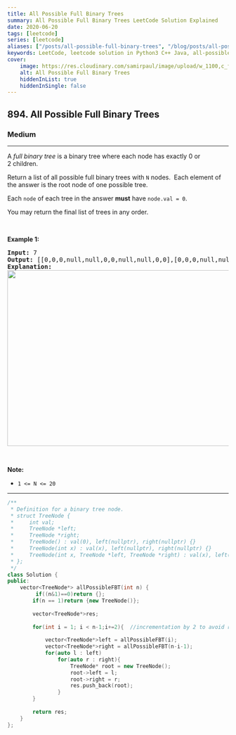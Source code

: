 ```yaml
---
title: All Possible Full Binary Trees
summary: All Possible Full Binary Trees LeetCode Solution Explained
date: 2020-06-20
tags: [leetcode]
series: [leetcode]
aliases: ["/posts/all-possible-full-binary-trees", "/blog/posts/all-possible-full-binary-trees", "/all-possible-full-binary-trees"]
keywords: LeetCode, leetcode solution in Python3 C++ Java, all-possible-full-binary-trees solution
cover:
    image: https://res.cloudinary.com/samirpaul/image/upload/w_1100,c_fit,co_rgb:FFFFFF,l_text:Arial_70_bold:All Possible Full Binary Trees/problem-solving.webp
    alt: All Possible Full Binary Trees
    hiddenInList: true
    hiddenInSingle: false
---
```



<h2>894. All Possible Full Binary Trees</h2><h3>Medium</h3><hr><div><p>A <em>full binary tree</em>&nbsp;is a binary tree where each node has exactly 0 or 2&nbsp;children.</p>

<p>Return a list of all possible full binary trees with <code>N</code> nodes.&nbsp; Each element of the answer is the root node of one possible tree.</p>

<p>Each <code>node</code> of each&nbsp;tree in the answer <strong>must</strong> have <code>node.val = 0</code>.</p>

<p>You may return the final list of trees in any order.</p>

<p>&nbsp;</p>

<p><strong>Example 1:</strong></p>

<pre><strong>Input: </strong><span id="example-input-1-1">7</span>
<strong>Output: </strong><span id="example-output-1">[[0,0,0,null,null,0,0,null,null,0,0],[0,0,0,null,null,0,0,0,0],[0,0,0,0,0,0,0],[0,0,0,0,0,null,null,null,null,0,0],[0,0,0,0,0,null,null,0,0]]</span>
<strong>Explanation:</strong>
<img alt="" src="https://s3-lc-upload.s3.amazonaws.com/uploads/2018/08/22/fivetrees.png" style="width: 700px; height: 400px;">
</pre>

<p>&nbsp;</p>

<p><strong>Note:</strong></p>

<ul>
	<li><code>1 &lt;= N &lt;= 20</code></li>
</ul>
</div>

---




```cpp
/**
 * Definition for a binary tree node.
 * struct TreeNode {
 *     int val;
 *     TreeNode *left;
 *     TreeNode *right;
 *     TreeNode() : val(0), left(nullptr), right(nullptr) {}
 *     TreeNode(int x) : val(x), left(nullptr), right(nullptr) {}
 *     TreeNode(int x, TreeNode *left, TreeNode *right) : val(x), left(left), right(right) {}
 * };
 */
class Solution {
public:
    vector<TreeNode*> allPossibleFBT(int n) {
         if((n&1)==0)return {};
        if(n == 1)return {new TreeNode()};
		
        vector<TreeNode*>res;
		
        for(int i = 1; i < n-1;i+=2){  //incrementation by 2 to avoid redundant recursive call for even number of nodes
		
            vector<TreeNode*>left = allPossibleFBT(i);
            vector<TreeNode*>right = allPossibleFBT(n-i-1);
            for(auto l : left)
                for(auto r : right){
                    TreeNode* root = new TreeNode();
                    root->left = l;
                    root->right = r;
                    res.push_back(root);
                }        
        }
		
        return res;
    }
};
```

